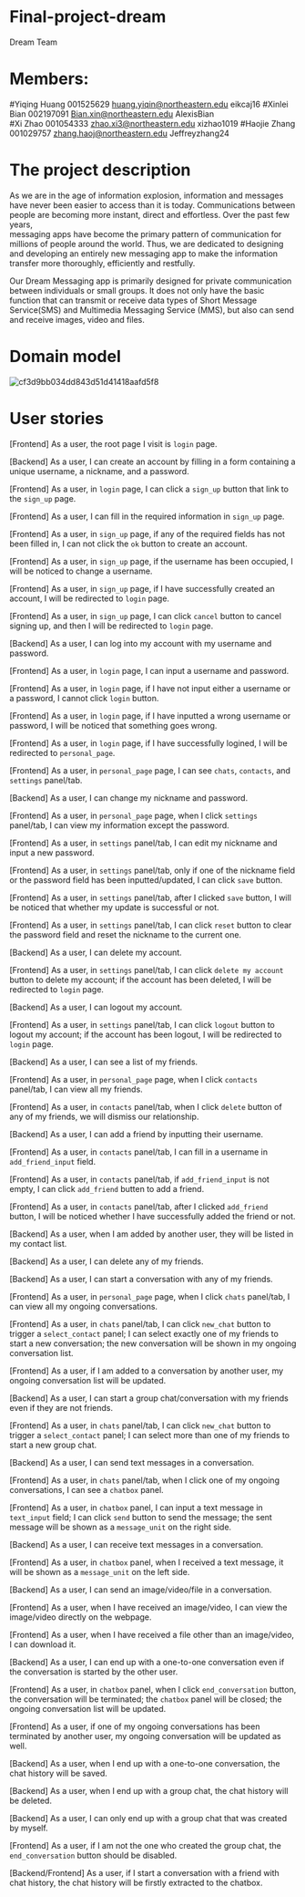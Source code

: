 # Final-project-dream
Dream Team


# Members:
#Yiqing Huang 001525629 huang.yiqin@northeastern.edu eikcaj16 
#Xinlei Bian 002197091 Bian.xin@northeastern.edu AlexisBian  
#Xi Zhao 001054333 zhao.xi3@northeastern.edu xizhao1019 
#Haojie Zhang 001029757 zhang.haoj@northeastern.edu Jeffreyzhang24 


# The project description
As we are in the age of information explosion, information and messages have 	never been easier to access than it is today. 
Communications between people are becoming more instant, direct and effortless. Over the past few years, 		
messaging apps have become the primary pattern of communication for millions 	of people around the world. Thus, we are dedicated to designing and developing 	an entirely new messaging app to make the information transfer more thoroughly, 	efficiently and restfully. 

Our Dream Messaging app is primarily designed for private communication between individuals or small groups. 
It does not only have the basic function that 	can transmit or receive data types of Short Message Service(SMS) and Multimedia Messaging Service (MMS), but also can send and receive images,   video and files. 



# Domain model
![cf3d9bb034dd843d51d41418aafd5f8](https://user-images.githubusercontent.com/98080273/160727944-21c4eb9c-b345-4e28-908b-f32c39224d10.jpg)



# User stories
[Frontend] As a user, the root page I visit is `login` page. 

[Backend] As a user, I can create an account by filling in a form containing a unique username, a nickname, and a password. 

[Frontend] As a user, in `login` page, I can click a `sign_up` button that link to the `sign_up` page. 

[Frontend] As a user, I can fill in the required information in `sign_up` page. 

[Frontend] As a user, in `sign_up` page, if any of the required fields has not been filled in, I can not click the `ok` button to create an account. 

[Frontend] As a user, in `sign_up` page, if the username has been occupied, I will be noticed to change a username. 

[Frontend] As a user, in `sign_up` page, if I have successfully created an account, I will be redirected to `login` page. 

[Frontend] As a user, in `sign_up` page, I can click `cancel` button to cancel signing up, and then I will be redirected to `login` page. 

[Backend] As a user, I can log into my account with my username and password. 

[Frontend] As a user, in `login` page, I can input a username and password. 

[Frontend] As a user, in `login` page, if I have not input either a username or a password, I cannot click `login` button. 

[Frontend] As a user, in `login` page, if I have inputted a wrong username or password, I will be noticed that something goes wrong. 

[Frontend] As a user, in `login` page, if I have successfully logined, I will be redirected to `personal_page`. 

[Frontend] As a user, in `personal_page` page, I can see `chats`, `contacts`, and `settings` panel/tab. 

[Backend] As a user, I can change my nickname and password. 

[Frontend] As a user, in `personal_page` page, when I click `settings` panel/tab, I can view my information except the password. 

[Frontend] As a user, in `settings` panel/tab, I can edit my nickname and input a new password. 

[Frontend] As a user, in `settings` panel/tab, only if one of the nickname field or the password field has been inputted/updated, I can click `save` button. 

[Frontend] As a user, in `settings` panel/tab, after I clicked `save` button, I will be noticed that whether my update is successful or not. 

[Frontend] As a user, in `settings` panel/tab, I can click `reset` button to clear the password field and reset the nickname to the current one. 

[Backend] As a user, I can delete my account. 

[Frontend] As a user, in `settings` panel/tab, I can click `delete my account` button to delete my account; if the account has been deleted, I will be redirected to `login` page. 

[Backend] As a user, I can logout my account. 

[Frontend] As a user, in `settings` panel/tab, I can click `logout` button to logout my account; if the account has been logout, I will be redirected to `login` page. 

[Backend] As a user, I can see a list of my friends. 

[Frontend] As a user, in `personal_page` page, when I click `contacts` panel/tab, I can view all my friends. 

[Frontend] As a user, in `contacts` panel/tab, when I click `delete` button of any of my friends, we will dismiss our relationship. 

[Backend] As a user, I can add a friend by inputting their username. 

[Frontend] As a user, in `contacts` panel/tab, I can fill in a username in `add_friend_input` field. 

[Frontend] As a user, in `contacts` panel/tab, if `add_friend_input` is not empty, I can click `add_friend` butten to add a friend. 

[Frontend] As a user, in `contacts` panel/tab, after I clicked `add_friend` button, I will be noticed whether I have successfully added the friend or not. 

[Backend] As a user, when I am added by another user, they will be listed in my contact list. 

[Backend] As a user, I can delete any of my friends. 

[Backend] As a user, I can start a conversation with any of my friends. 

[Frontend] As a user, in `personal_page` page, when I click `chats` panel/tab, I can view all my ongoing conversations. 

[Frontend] As a user, in `chats` panel/tab, I can click `new_chat` button to trigger a `select_contact` panel; I can select exactly one of my friends to start a new conversation; the new conversation will be shown in my ongoing conversation list. 

[Frontend] As a user, if I am added to a conversation by another user, my ongoing conversation list will be updated. 

[Backend] As a user, I can start a group chat/conversation with my friends even if they are not friends. 

[Frontend] As a user, in `chats` panel/tab, I can click `new_chat` button to trigger a `select_contact` panel; I can select more than one of my friends to start a new group chat. 

[Backend] As a user, I can send text messages in a conversation. 

[Frontend] As a user, in `chats` panel/tab, when I click one of my ongoing conversations, I can see a `chatbox` panel. 

[Frontend] As a user, in `chatbox` panel, I can input a text message in `text_input` field; I can click `send` button to send the message; the sent message will be shown as a `message_unit` on the right side. 

[Backend] As a user, I can receive text messages in a conversation. 

[Frontend] As a user, in `chatbox` panel, when I received a text message, it will be shown as a `message_unit` on the left side. 

[Backend] As a user, I can send an image/video/file in a conversation. 

[Frontend] As a user, when I have received an image/video, I can view the image/video directly on the webpage. 

[Frontend] As a user, when I have received a file other than an image/video, I can download it. 

[Backend] As a user, I can end up with a one-to-one conversation even if the conversation is started by the other user. 

[Frontend] As a user, in `chatbox` panel, when I click `end_conversation` button, the conversation will be terminated; the `chatbox` panel will be closed; the ongoing conversation list will be updated. 

[Frontend] As a user, if one of my ongoing conversations has been terminated by another user, my ongoing conversation will be updated as well. 

[Backend] As a user, when I end up with a one-to-one conversation, the chat history will be saved. 

[Backend] As a user, when I end up with a group chat, the chat history will be deleted. 

[Backend] As a user, I can only end up with a group chat that was created by myself. 

[Frontend] As a user, if I am not the one who created the group chat, the `end_conversation` button should be disabled. 

[Backend/Frontend] As a user, if I start a conversation with a friend with chat history, the chat history will be firstly extracted to the chatbox. 




